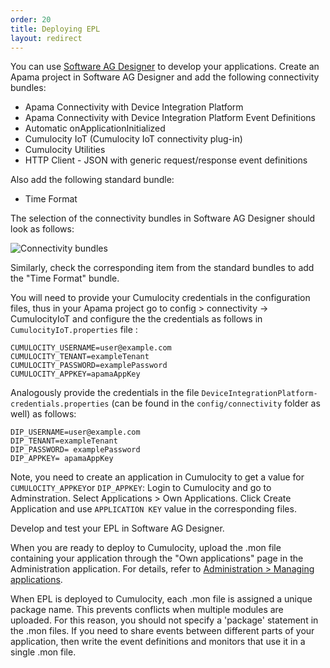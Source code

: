 ```yaml
---
order: 20
title: Deploying EPL
layout: redirect
---
```



You can use [Software AG Designer](http://www.apamacommunity.com/downloads/) to develop your applications. Create an Apama project in Software AG Designer and add the following connectivity bundles:

*   Apama Connectivity with Device Integration Platform 
*   Apama Connectivity with Device Integration Platform Event Definitions
*   Automatic onApplicationInitialized 
*   Cumulocity IoT (Cumulocity IoT connectivity plug-in)
*   Cumulocity Utilities
*   HTTP Client - JSON with generic request/response event definitions

Also add the following standard bundle:

*   Time Format
  
The selection of the connectivity bundles in Software AG Designer should look as follows:

<img src="/guides/images/apama/connectivity_bundles.png" alt="Connectivity bundles" style="max-width: 100%">

Similarly, check the corresponding item from the standard bundles to add the "Time Format" bundle.



You will need to provide your Cumulocity credentials in the configuration files, thus in your Apama project go to config > connectivity -> CumulocityIoT and configure the the credentials as follows in `CumulocityIoT.properties` file :

```
CUMULOCITY_USERNAME=user@example.com
CUMULOCITY_TENANT=exampleTenant
CUMULOCITY_PASSWORD=examplePassword
CUMULOCITY_APPKEY=apamaAppKey

```


Analogously provide the credentials in the file `DeviceIntegrationPlatform-credentials.properties` (can be found in the `config/connectivity` folder as well) as follows:

```
DIP_USERNAME=user@example.com
DIP_TENANT=exampleTenant
DIP_PASSWORD= examplePassword
DIP_APPKEY= apamaAppKey

```
Note, you need to create an application in Cumulocity to get a value for `CUMULOCITY_APPKEY`or `DIP_APPKEY`: Login to Cumulocity and go to Adminstration. Select Applications > Own Applications. Click Create Application and use `APPLICATION KEY` value in the corresponding files.

Develop and test your EPL in Software AG Designer.

When you are ready to deploy to Cumulocity, upload the .mon file containing your application through the "Own applications" page in the Administration application. For details, refer to [Administration > Managing applications](/guides/users-guide/administration#applications). 

When EPL is deployed to Cumulocity, each .mon file is assigned a unique package name. This prevents conflicts when multiple modules are uploaded. For this reason, you should not specify a 'package' statement in the .mon files. If you need to share events between different parts of your application, then write the event definitions and monitors that use it in a single .mon file.